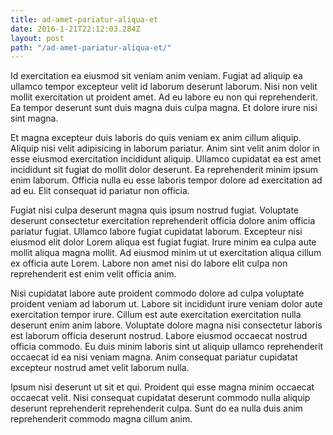 ```yaml
---
title: ad-amet-pariatur-aliqua-et
date: 2016-1-21T22:12:03.284Z
layout: post
path: "/ad-amet-pariatur-aliqua-et/"
---
```


Id exercitation ea eiusmod sit veniam anim veniam. Fugiat ad aliquip ea ullamco tempor excepteur velit id laborum deserunt laborum. Nisi non velit mollit exercitation ut proident amet. Ad eu labore eu non qui reprehenderit. Ea tempor deserunt sunt duis magna duis culpa magna. Et dolore irure nisi sint magna.

Et magna excepteur duis laboris do quis veniam ex anim cillum aliquip. Aliquip nisi velit adipisicing in laborum pariatur. Anim sint velit anim dolor in esse eiusmod exercitation incididunt aliquip. Ullamco cupidatat ea est amet incididunt sit fugiat do mollit dolor deserunt. Ea reprehenderit minim ipsum enim laborum. Officia nulla eu esse laboris tempor dolore ad exercitation ad ad eu. Elit consequat id pariatur non officia.

Fugiat nisi culpa deserunt magna quis ipsum nostrud fugiat. Voluptate deserunt consectetur exercitation reprehenderit officia dolore anim officia pariatur fugiat. Ullamco labore fugiat cupidatat laborum. Excepteur nisi eiusmod elit dolor Lorem aliqua est fugiat fugiat. Irure minim ea culpa aute mollit aliqua magna mollit. Ad eiusmod minim ut ut exercitation aliqua cillum ex officia aute Lorem. Labore non amet nisi do labore elit culpa non reprehenderit est enim velit officia anim.

Nisi cupidatat labore aute proident commodo dolore ad culpa voluptate proident veniam ad laborum ut. Labore sit incididunt irure veniam dolor aute exercitation tempor irure. Cillum est aute exercitation exercitation nulla deserunt enim anim labore. Voluptate dolore magna nisi consectetur laboris est laborum officia deserunt nostrud. Labore eiusmod occaecat nostrud officia commodo. Eu duis minim laboris sint ut aliquip ullamco reprehenderit occaecat id ea nisi veniam magna. Anim consequat pariatur cupidatat excepteur nostrud amet velit laborum nulla.

Ipsum nisi deserunt ut sit et qui. Proident qui esse magna minim occaecat occaecat velit. Nisi consequat cupidatat deserunt commodo nulla aliquip deserunt reprehenderit reprehenderit culpa. Sunt do ea nulla duis anim reprehenderit commodo magna cillum anim.
